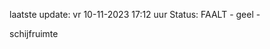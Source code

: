 laatste update: 
vr 10-11-2023 17:12   uur 
Status: FAALT - geel - 
<div class="service Y">schijfruimte</div>